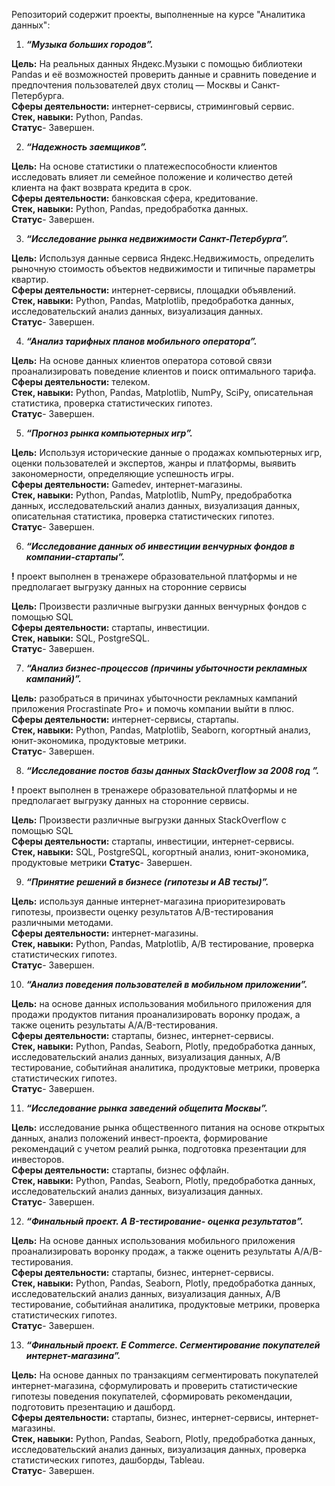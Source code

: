 Репозиторий содержит проекты, выполненные  на курсе "Аналитика данных":

1. ***“Музыка больших городов”.***
  
**Цель:**  На реальных данных Яндекс.Музыки c помощью библиотеки Pandas и её возможностей проверить данные и сравнить поведение и предпочтения пользователей двух столиц — Москвы и Санкт-Петербурга.     
**Сферы деятельности:**  интернет-сервисы,  стриминговый сервис.    
**Стек, навыки:**  Python, Pandas.    
**Статус**- Завершен.       
  
2. ***“Надежность заемщиков”.***
 
 **Цель:**  На основе статистики о платежеспособности клиентов исследовать влияет ли семейное положение и количество детей клиента на факт возврата кредита в срок.   
 **Сферы деятельности:**  банковская сфера, кредитование.     
 **Стек, навыки:**  Python, Pandas,  предобработка данных.    
 **Статус**- Завершен.     


3.  ***“Исследование рынка недвижимости Санкт-Петербурга”.***  

 **Цель:**  Используя данные сервиса Яндекс.Недвижимость, определить рыночную стоимость объектов недвижимости и типичные параметры квартир.  
 **Сферы деятельности:**  интернет-сервисы, площадки объявлений.    
 **Стек, навыки:**  Python, Pandas, Matplotlib, предобработка данных, исследовательский анализ данных, визуализация данных.   
 **Статус**- Завершен. 



4.  ***“Анализ тарифных планов мобильного оператора”.***
   
 **Цель:**  На основе данных клиентов оператора сотовой связи проанализировать поведение клиентов и поиск оптимального тарифа.   
 **Сферы деятельности:**  телеком.   
 **Стек, навыки:**  Python, Pandas, Matplotlib, NumPy, SciPy, описательная статистика, проверка статистических гипотез.   
 **Статус**- Завершен.   


5. ***“Прогноз рынка компьютерных игр”.***

**Цель:**  Используя исторические данные о продажах компьютерных игр, оценки пользователей и экспертов, жанры и платформы, выявить закономерности, определяющие успешность игры.   
**Сферы деятельности:**  Gamedev, интернет-магазины.   
**Стек, навыки:**  Python, Pandas, Matplotlib, NumPy,  предобработка данных, исследовательский анализ данных, визуализация данных, описательная статистика, проверка статистических гипотез.   
**Статус**- Завершен.   
   

6. ***“Исследование данных об инвестиции венчурных фондов в компании-стартапы”.***    

**!** проект выполнен в тренажере образовательной платформы и не предполагает выгрузку данных на сторонние сервисы

**Цель:**  Произвести различные выгрузки данных венчурных фондов с помощью SQL  
**Сферы деятельности:**  стартапы, инвестиции.   
**Стек, навыки:**  SQL, PostgreSQL.   
**Статус**- Завершен.


7.  ***“Анализ бизнес-процессов (причины убыточности рекламных кампаний)”.***

**Цель:** разобраться в причинах убыточности рекламных кампаний  приложения  Procrastinate Pro+  и помочь компании выйти в плюс.   
**Сферы деятельности:**  интернет-сервисы, стартапы.   
**Стек, навыки:**  Python, Pandas, Matplotlib, Seaborn, когортный анализ, юнит-экономика, продуктовые метрики.   
**Статус**- Завершен.   
   

8. ***“Исследование постов  базы данных StackOverflow за 2008 год ”.***    

**!** проект выполнен в тренажере образовательной платформы и не предполагает выгрузку данных на сторонние сервисы.

**Цель:**  Произвести различные выгрузки данных StackOverflow с помощью SQL  
**Сферы деятельности:**  стартапы, инвестиции, интернет-сервисы.   
**Стек, навыки:**  SQL, PostgreSQL, когортный анализ, юнит-экономика, продуктовые метрики
**Статус**- Завершен.


9.  ***“Принятие решений в бизнесе (гипотезы и АВ тесты)”.***

**Цель:** используя данные интернет-магазина приоритезировать гипотезы, произвести оценку результатов A/B-тестирования различными методами.   
**Сферы деятельности:** интернет-магазины.   
**Стек, навыки:**  Python, Pandas, Matplotlib, А/В тестирование,  проверка статистических гипотез.    
**Статус**- Завершен.   


10.  ***“Анализ поведения пользователей в мобильном приложении”.***
  
**Цель:** на основе данных использования мобильного приложения для продажи продуктов питания проанализировать воронку продаж, а также оценить результаты A/A/B-тестирования.     
**Сферы деятельности:**  стартапы, бизнес, интернет-сервисы.   
**Стек, навыки:**  Python, Pandas, Seaborn, Plotly, предобработка данных, исследовательский анализ данных, визуализация данных, А/В тестирование, событийная аналитика, продуктовые метрики, проверка статистических гипотез.   
**Статус**- Завершен.   


11.  ***“Исследование рынка заведений общепита Москвы”.***

**Цель:** исследование рынка общественного питания на основе открытых данных, анализ положений инвест-проекта, формирование рекомендаций с учетом реалий рынка,   подготовка презентации для инвесторов.     
**Сферы деятельности:**  стартапы, бизнес оффлайн.   
**Стек, навыки:**  Python, Pandas, Seaborn, Plotly, предобработка данных, исследовательский анализ данных, визуализация данных.   
**Статус**- Завершен.   

12. ***“Финальный проект.  A B-тестирование- оценка результатов”.***
 
**Цель:**  На основе данных использования мобильного приложения проанализировать воронку продаж, а также оценить результаты A/A/B-тестирования.     
**Сферы деятельности:**  стартапы, бизнес, интернет-сервисы.   
**Стек, навыки:**  Python, Pandas, Seaborn, Plotly, предобработка данных, исследовательский анализ данных, визуализация данных, А/В тестирование, событийная аналитика, продуктовые метрики, проверка статистических гипотез.   
**Статус**- Завершен.   


13. ***“Финальный проект.  E Commerce. Сегментирование покупателей интернет-магазина”.***

**Цель:**  На основе данных по транзакциям   сегментировать покупателей  интернет-магазина,  сформулировать и проверить статистические гипотезы поведения покупателей,  сформировать рекомендации, подготовить презентацию и дашборд.    
**Сферы деятельности:**  стартапы, бизнес, интернет-сервисы, интернет-магазины.   
**Стек, навыки:**  Python, Pandas, Seaborn, Plotly, предобработка данных, исследовательский анализ данных, визуализация данных, проверка статистических гипотез, дашборды, Tableau.   
**Статус**- Завершен.   


